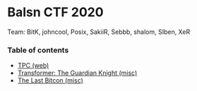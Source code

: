 # Balsn CTF 2020

Team: BitK, johncool, Posix, SakiiR, Sebbb, shalom, SIben, XeR

### Table of contents

* [TPC (web)](tpc)
* [Transformer: The Guardian Knight (misc)](transformer)
* [The Last Bitcon (misc)](last_bitcon)
